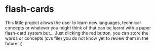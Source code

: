 # flash-cards

This little project allows the user to learn new languages, technical concepts or whatever you might think of that can be learnt
with a paper flash-card system but...
Just clicking the red button, you can store the words or concepts (cvs file) you do not know yet to review them in the future! :)
